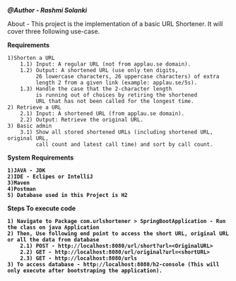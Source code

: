 <b><I>@Author - Rashmi Solanki</I></b>

About - This project is the implementation of a basic URL Shortener.
It will cover three following use-case. 

<b>Requirements</b> 
	
	1)Shorten a URL
		1.1) Input: A regular URL (not from applau.se domain).
		1.2) Output: A shortened URL (use only ten digits, 
		     26 lowercase characters, 26 uppercase characters) of extra 
		     length 2 from a given link (example: applau.se/5s).
		1.3) Handle the case that the 2-character length 
		     is running out of choices by retiring the shortened
		     URL that has not been called for the longest time.
	2) Retrieve a URL
		2.1) Input: A shortened URL (from applau.se domain).
		2.2) Output: Retrieve the original URL.
	3) Basic admin
		3.1) Show all stored shortened URLs (including shortened URL, original URL, 
			 call count and latest call time) and sort by call count.
			 
<b> System Requirements <b>

	1)JAVA - JDK
	2)IDE - Eclipes or IntelliJ 
	3)Maven 
	4)Postman
	5) Database used in this Project is H2

<b> Steps To execute code <b>

	1) Navigate to Package com.urlshortener > SpringBootApplication - Run the class on java Application 
	2) Then, Use following end point to access the short URL, original URL or all the data from database
		2.1) POST - http://localhost:8080/url/short?url=<OriginalURL>
		2.2) GET - http://localhost:8080/url/original?url=<shortURL>
		2.3) GET - http://localhost:8080/urls
	3) To access database - http://localhost:8080/h2-console (This will only execute after bootstraping the application).
	
	
		